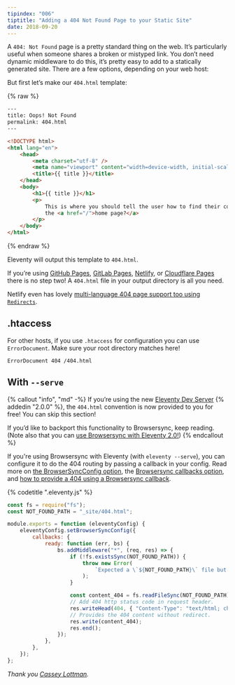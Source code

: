```yaml
---
tipindex: "006"
tiptitle: "Adding a 404 Not Found Page to your Static Site"
date: 2018-09-20
---
```


A `404: Not Found` page is a pretty standard thing on the web. It’s particularly useful when someone shares a broken or mistyped link. You don’t need dynamic middleware to do this, it’s pretty easy to add to a statically generated site. There are a few options, depending on your web host:

But first let’s make our `404.html` template:

{% raw %}

```html
---
title: Oops! Not Found
permalink: 404.html
---

<!DOCTYPE html>
<html lang="en">
	<head>
		<meta charset="utf-8" />
		<meta name="viewport" content="width=device-width, initial-scale=1.0" />
		<title>{{ title }}</title>
	</head>
	<body>
		<h1>{{ title }}</h1>
		<p>
			This is where you should tell the user how to find their content. Maybe on
			the <a href="/">home page?</a>
		</p>
	</body>
</html>
```

{% endraw %}

Eleventy will output this template to `404.html`.

If you’re using [GitHub Pages](https://help.github.com/en/github/working-with-github-pages/creating-a-custom-404-page-for-your-github-pages-site), [GitLab Pages](https://docs.gitlab.com/ee/user/project/pages/introduction.html#custom-error-codes-pages), [Netlify](https://docs.netlify.com/routing/redirects/redirect-options/#custom-404-page-handling), or [Cloudflare Pages](https://developers.cloudflare.com/pages/platform/serving-pages/#not-found-behavior) there is no step two! A `404.html` file in your output directory is all you need.

Netlify even has lovely [multi-language 404 page support too using `Redirects`](https://docs.netlify.com/routing/redirects/redirect-options/#custom-404-page-handling).

## .htaccess

For other hosts, if you use `.htaccess` for configuration you can use `ErrorDocument`. Make sure your root directory matches here!

```
ErrorDocument 404 /404.html
```

## With `--serve`

{% callout "info", "md" -%}
If you’re using the new [Eleventy Dev Server](/docs/watch-serve/#eleventy-dev-server) {% addedin "2.0.0" %}, the `404.html` convention is now provided to you for free! You can skip this section!

If you’d like to backport this functionality to Browsersync, keep reading. (Note also that you can [use Browsersync with Eleventy 2.0!](/docs/dev-server/#swap-back-to-browsersync))
{% endcallout %}

If you're using Browsersync with Eleventy (with `eleventy --serve`), you can configure it to do the 404 routing by passing a callback in your config. Read more on [the BrowserSyncConfig option](/docs/config/#override-browsersync-server-options), the [Browsersync callbacks option](https://browsersync.io/docs/options#option-callbacks), and [how to provide a 404 using a Browsersync callback](https://github.com/browsersync/browser-sync/issues/1398).

{% codetitle ".eleventy.js" %}

```js
const fs = require("fs");
const NOT_FOUND_PATH = "_site/404.html";

module.exports = function (eleventyConfig) {
	eleventyConfig.setBrowserSyncConfig({
		callbacks: {
			ready: function (err, bs) {
				bs.addMiddleware("*", (req, res) => {
					if (!fs.existsSync(NOT_FOUND_PATH)) {
						throw new Error(
							`Expected a \`${NOT_FOUND_PATH}\` file but could not find one. Did you create a 404.html template?`
						);
					}

					const content_404 = fs.readFileSync(NOT_FOUND_PATH);
					// Add 404 http status code in request header.
					res.writeHead(404, { "Content-Type": "text/html; charset=UTF-8" });
					// Provides the 404 content without redirect.
					res.write(content_404);
					res.end();
				});
			},
		},
	});
};
```

_Thank you [Cassey Lottman](https://github.com/clottman)._
